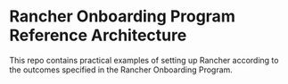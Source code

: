 # Rancher Onboarding Program Reference Architecture

This repo contains practical examples of setting up Rancher according to the outcomes specified in the Rancher Onboarding Program.